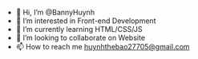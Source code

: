 - 👋 Hi, I’m @BannyHuynh
- 👀 I’m interested in Front-end Development 
- 🌱 I’m currently learning HTML/CSS/JS
- 💞️ I’m looking to collaborate on Website
- 📫 How to reach me huynhthebao27705@gmail.com

<!---
BannyHuynh/BannyHuynh is a ✨ special ✨ repository because its `README.md` (this file) appears on your GitHub profile.
You can click the Preview link to take a look at your changes.
--->
